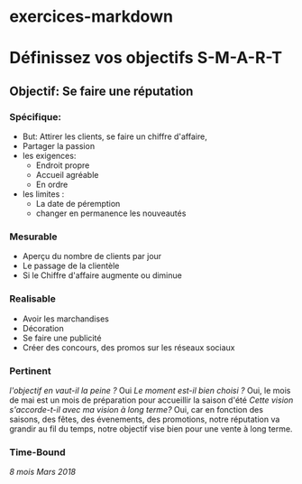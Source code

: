 # exercices-markdown

# Définissez vos objectifs S-M-A-R-T
## Objectif: Se faire une réputation

### Spécifique:
* But: Attirer les clients, se faire un chiffre d'affaire, 
* Partager la passion
* les exigences:
    * Endroit propre
    * Accueil agréable
    * En ordre
* les limites : 
    * La date de péremption
    * changer en permanence les nouveautés
    
### Mesurable

* Aperçu du nombre de clients par jour
* Le passage de la clientèle
* Si le Chiffre d'affaire augmente ou diminue

### Realisable

* Avoir les marchandises
* Décoration
* Se faire une publicité
* Créer des concours, des promos sur les réseaux sociaux

### Pertinent

*l'objectif en vaut-il la peine ?* 
Oui
*Le moment est-il bien choisi ?* 
Oui, le mois de mai est un mois de préparation pour accueillir la saison d'été
*Cette vision s'accorde-t-il avec ma vision à long terme?*
Oui, car en fonction des saisons, des fêtes, des évenements, des promotions, notre réputation va grandir au fil du temps, notre objectif vise bien pour une vente à long terme.

### Time-Bound

*8 mois*
*Mars 2018*





